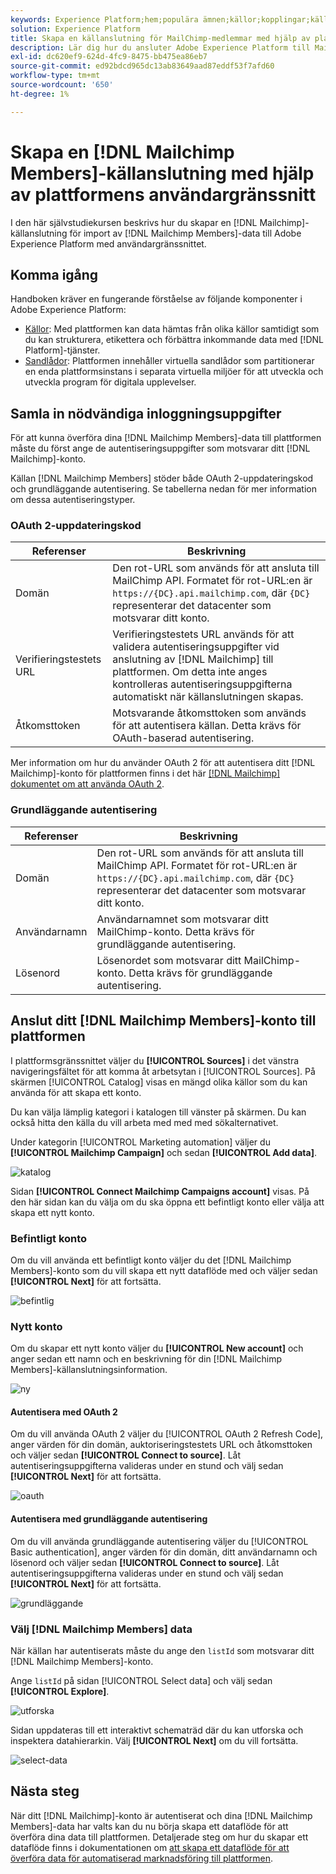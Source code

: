 ```yaml
---
keywords: Experience Platform;hem;populära ämnen;källor;kopplingar;källkopplingar;källor sdk;sdk;SDK
solution: Experience Platform
title: Skapa en källanslutning för MailChimp-medlemmar med hjälp av plattformsgränssnittet
description: Lär dig hur du ansluter Adobe Experience Platform till MailChimp-medlemmar med hjälp av plattformsgränssnittet.
exl-id: dc620ef9-624d-4fc9-8475-bb475ea86eb7
source-git-commit: ed92bdcd965dc13ab83649aad87eddf53f7afd60
workflow-type: tm+mt
source-wordcount: '650'
ht-degree: 1%

---
```


# Skapa en [!DNL Mailchimp Members]-källanslutning med hjälp av plattformens användargränssnitt

I den här självstudiekursen beskrivs hur du skapar en [!DNL Mailchimp]-källanslutning för import av [!DNL Mailchimp Members]-data till Adobe Experience Platform med användargränssnittet.

## Komma igång

Handboken kräver en fungerande förståelse av följande komponenter i Adobe Experience Platform:

* [Källor](../../../../home.md): Med plattformen kan data hämtas från olika källor samtidigt som du kan strukturera, etikettera och förbättra inkommande data med [!DNL Platform]-tjänster.
* [Sandlådor](../../../../../sandboxes/home.md): Plattformen innehåller virtuella sandlådor som partitionerar en enda plattformsinstans i separata virtuella miljöer för att utveckla och utveckla program för digitala upplevelser.

## Samla in nödvändiga inloggningsuppgifter

För att kunna överföra dina [!DNL Mailchimp Members]-data till plattformen måste du först ange de autentiseringsuppgifter som motsvarar ditt [!DNL Mailchimp]-konto.

Källan [!DNL Mailchimp Members] stöder både OAuth 2-uppdateringskod och grundläggande autentisering. Se tabellerna nedan för mer information om dessa autentiseringstyper.

### OAuth 2-uppdateringskod

| Referenser | Beskrivning |
| --- | --- |
| Domän | Den rot-URL som används för att ansluta till MailChimp API. Formatet för rot-URL:en är `https://{DC}.api.mailchimp.com`, där `{DC}` representerar det datacenter som motsvarar ditt konto. |
| Verifieringstestets URL | Verifieringstestets URL används för att validera autentiseringsuppgifter vid anslutning av [!DNL Mailchimp] till plattformen. Om detta inte anges kontrolleras autentiseringsuppgifterna automatiskt när källanslutningen skapas. |
| Åtkomsttoken | Motsvarande åtkomsttoken som används för att autentisera källan. Detta krävs för OAuth-baserad autentisering. |

Mer information om hur du använder OAuth 2 för att autentisera ditt [!DNL Mailchimp]-konto för plattformen finns i det här [[!DNL Mailchimp] dokumentet om att använda OAuth 2](https://mailchimp.com/developer/marketing/guides/access-user-data-oauth-2/).

### Grundläggande autentisering

| Referenser | Beskrivning |
| --- | --- |
| Domän | Den rot-URL som används för att ansluta till MailChimp API. Formatet för rot-URL:en är `https://{DC}.api.mailchimp.com`, där `{DC}` representerar det datacenter som motsvarar ditt konto. |
| Användarnamn | Användarnamnet som motsvarar ditt MailChimp-konto. Detta krävs för grundläggande autentisering. |
| Lösenord | Lösenordet som motsvarar ditt MailChimp-konto. Detta krävs för grundläggande autentisering. |

## Anslut ditt [!DNL Mailchimp Members]-konto till plattformen

I plattformsgränssnittet väljer du **[!UICONTROL Sources]** i det vänstra navigeringsfältet för att komma åt arbetsytan i [!UICONTROL Sources]. På skärmen [!UICONTROL Catalog] visas en mängd olika källor som du kan använda för att skapa ett konto.

Du kan välja lämplig kategori i katalogen till vänster på skärmen. Du kan också hitta den källa du vill arbeta med med med sökalternativet.

Under kategorin [!UICONTROL Marketing automation] väljer du **[!UICONTROL Mailchimp Campaign]** och sedan **[!UICONTROL Add data]**.

![katalog](../../../../images/tutorials/create/mailchimp-members/catalog.png)

Sidan **[!UICONTROL Connect Mailchimp Campaigns account]** visas. På den här sidan kan du välja om du ska öppna ett befintligt konto eller välja att skapa ett nytt konto.

### Befintligt konto

Om du vill använda ett befintligt konto väljer du det [!DNL Mailchimp Members]-konto som du vill skapa ett nytt dataflöde med och väljer sedan **[!UICONTROL Next]** för att fortsätta.

![befintlig](../../../../images/tutorials/create/mailchimp-members/existing.png)

### Nytt konto

Om du skapar ett nytt konto väljer du **[!UICONTROL New account]** och anger sedan ett namn och en beskrivning för din [!DNL Mailchimp Members]-källanslutningsinformation.

![ny](../../../../images/tutorials/create/mailchimp-members/new.png)


#### Autentisera med OAuth 2

Om du vill använda OAuth 2 väljer du [!UICONTROL OAuth 2 Refresh Code], anger värden för din domän, auktoriseringstestets URL och åtkomsttoken och väljer sedan **[!UICONTROL Connect to source]**. Låt autentiseringsuppgifterna valideras under en stund och välj sedan **[!UICONTROL Next]** för att fortsätta.

![oauth](../../../../images/tutorials/create/mailchimp-members/oauth.png)

#### Autentisera med grundläggande autentisering

Om du vill använda grundläggande autentisering väljer du [!UICONTROL Basic authentication], anger värden för din domän, ditt användarnamn och lösenord och väljer sedan **[!UICONTROL Connect to source]**. Låt autentiseringsuppgifterna valideras under en stund och välj sedan **[!UICONTROL Next]** för att fortsätta.

![grundläggande](../../../../images/tutorials/create/mailchimp-members/basic.png)

### Välj [!DNL Mailchimp Members] data

När källan har autentiserats måste du ange den `listId` som motsvarar ditt [!DNL Mailchimp Members]-konto.

Ange `listId` på sidan [!UICONTROL Select data] och välj sedan **[!UICONTROL Explore]**.

![utforska](../../../../images/tutorials/create/mailchimp-members/explore.png)

Sidan uppdateras till ett interaktivt schematräd där du kan utforska och inspektera datahierarkin. Välj **[!UICONTROL Next]** om du vill fortsätta.

![select-data](../../../../images/tutorials/create/mailchimp-members/select-data.png)

## Nästa steg

När ditt [!DNL Mailchimp]-konto är autentiserat och dina [!DNL Mailchimp Members]-data har valts kan du nu börja skapa ett dataflöde för att överföra dina data till plattformen. Detaljerade steg om hur du skapar ett dataflöde finns i dokumentationen om [att skapa ett dataflöde för att överföra data för automatiserad marknadsföring till plattformen](../../dataflow/marketing-automation.md).
